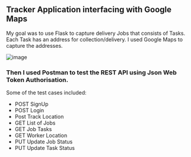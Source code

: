 ## Tracker Application interfacing with Google Maps

My goal was to use Flask to capture delivery Jobs that consists of Tasks. 
Each Task has an address for collection/delivery. 
I used Google Maps to capture the addresses. 

![image](https://user-images.githubusercontent.com/34986276/149943159-374795f4-3020-46c2-822e-786a353c4dbc.png)


### Then I used Postman to test the REST API using Json Web Token Authorisation.

Some of the test cases included:

* POST SignUp
* POST Login
* Post Track Location
* GET List of Jobs
* GET Job Tasks
* GET Worker Location
* PUT Update Job Status
* PUT Update Task Status


